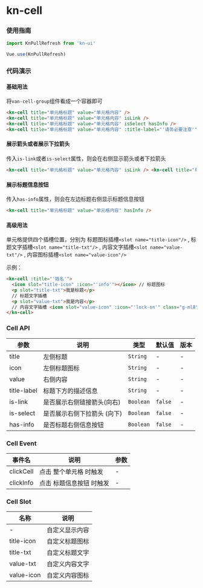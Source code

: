 <!-- 简体中文 -->

# kn-cell

### 使用指南

```javascript
import KnPullRefresh from 'kn-ui'

Vue.use(KnPullRefresh)
```

### 代码演示

#### 基础用法

将`van-cell-group`组件看成一个容器即可

```html
<kn-cell title="单元格标题" value="单元格内容" />
<kn-cell title="单元格标题" value="单元格内容" isLink />
<kn-cell title="单元格标题" value="单元格内容" isSelect hasInfo />
<kn-cell title="单元格标题" value="单元格内容" :title-label="'请务必要注意'" />
```

#### 展示箭头或者展示下拉箭头

传入`is-link`或者`is-select`属性，则会在右侧显示箭头或者下拉箭头

```html
<kn-cell title="单元格标题" value="单元格内容" isLink /> <kn-cell title="单元格标题" value="单元格内容" isSelect />
```

#### 展示标题信息按钮

传入`has-info`属性，则会在左边标题右侧显示标题信息按钮

```html
<kn-cell title="单元格标题" value="单元格内容" hasInfo />
```

#### 高级用法

单元格提供四个插槽位置，分别为 标题图标插槽`<slot name="title-icon"/>` , 标题文字插槽`<slot name="title-txt"/>` , 内容文字插槽`<slot name="value-txt"/>` , 内容图标插槽`<slot name="value-icon"/>`

示例：

```html
<kn-cell :title="'姓名'">
  <icon slot="title-icon" :icon="'info'"></icon> // 标题图标
  <p slot="title-txt">我是标题</p>
  // 标题文字插槽
  <p slot="value-txt">我是内容</p>
  // 内容文字插槽 <icon slot="value-icon" :icon="'lock-on'" class="g-ml8"></icon> // 内容图标
</kn-cell>
```

### Cell API

| 参数        | 说明                        | 类型      | 默认值  | 版本 |
| ----------- | --------------------------- | --------- | ------- | ---- |
| title       | 左侧标题                    | `String`  | -       | -    |
| icon        | 左侧标题图标                | `String`  | -       | -    |
| value       | 右侧内容                    | `String`  | -       | -    |
| title-label | 标题下方的描述信息          | `String`  | -       | -    |
| is-link     | 是否展示右侧链接箭头(向右)  | `Boolean` | `false` | -    |
| is-select   | 是否展示右侧下拉箭头 (向下) | `Boolean` | `false` | -    |
| has-info    | 是否标题右侧信息按钮        | `Boolean` | `false` | -    |

### Cell Event

| 事件名    | 说明                     | 参数 |
| --------- | ------------------------ | ---- |
| clickCell | 点击 整个单元格 时触发   | -    |
| clickInfo | 点击 标题信息按钮 时触发 | -    |

### Cell Slot

| 名称       | 说明           |
| ---------- | -------------- |
| -          | 自定义显示内容 |
| title-icon | 自定义标题图标 |
| title-txt  | 自定义标题文字 |
| value-txt  | 自定义内容文字 |
| value-icon | 自定义内容图标 |
